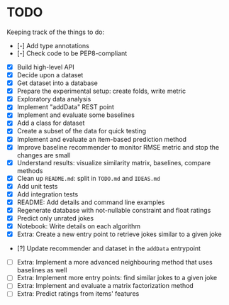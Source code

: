 # TODO

Keeping track of the things to do:

- [-] Add type annotations
- [-] Check code to be PEP8-compliant
- [x] Build high-level API
- [x] Decide upon a dataset
- [x] Get dataset into a database
- [x] Prepare the experimental setup: create folds, write metric
- [x] Exploratory data analysis
- [x] Implement "addData" REST point
- [x] Implement and evaluate some baselines
- [x] Add a class for dataset
- [x] Create a subset of the data for quick testing
- [x] Implement and evaluate an item-based prediction method
- [x] Improve baseline recommender to monitor RMSE metric and stop the changes are small
- [x] Understand results: visualize similarity matrix, baselines, compare methods
- [x] Clean up `README.md`: split in `TODO.md` and `IDEAS.md`
- [x] Add unit tests
- [x] Add integration tests
- [x] README: Add details and command line examples
- [x] Regenerate database with not-nullable constraint and float ratings
- [x] Predict only unrated jokes
- [x] Notebook: Write details on each algorithm
- [x] Extra: Create a new entry point to retrieve jokes similar to a given joke
- [?] Update recommender and dataset in the `addData` entrypoint
- [ ] Extra: Implement a more advanced neighbouring method that uses baselines as well
- [ ] Extra: Implement more entry points: find similar jokes to a given joke
- [ ] Extra: Implement and evaluate a matrix factorization method
- [ ] Extra: Predict ratings from items' features
